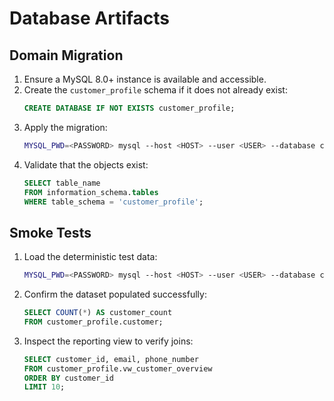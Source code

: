 <!--
/**
 * App: SQL Generation Agent
 * Package: db
 * File: db/README.md
 * Version: 0.1.0
 * Turns: 1
 * Author: AI Coding Agent
 * Date: 2025-10-22T05:33:06Z
 * Exports: Documentation for database migrations and seed scripts
 * Description: Provides instructions for executing customer_profile migrations and verifying generated assets.
 */
-->

# Database Artifacts

## Domain Migration

1. Ensure a MySQL 8.0+ instance is available and accessible.
2. Create the `customer_profile` schema if it does not already exist:
   ```sql
   CREATE DATABASE IF NOT EXISTS customer_profile;
   ```
3. Apply the migration:
   ```bash
   MYSQL_PWD=<PASSWORD> mysql --host <HOST> --user <USER> --database customer_profile < db/migrations/01_customer_profile_tables.sql
   ```
4. Validate that the objects exist:
   ```sql
   SELECT table_name
   FROM information_schema.tables
   WHERE table_schema = 'customer_profile';
   ```

## Smoke Tests

1. Load the deterministic test data:
   ```bash
   MYSQL_PWD=<PASSWORD> mysql --host <HOST> --user <USER> --database customer_profile < db/scripts/customer_profile_test_data.sql
   ```
2. Confirm the dataset populated successfully:
   ```sql
   SELECT COUNT(*) AS customer_count
   FROM customer_profile.customer;
   ```
3. Inspect the reporting view to verify joins:
   ```sql
   SELECT customer_id, email, phone_number
   FROM customer_profile.vw_customer_overview
   ORDER BY customer_id
   LIMIT 10;
   ```
